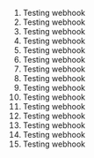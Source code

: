 1. Testing webhook
2. Testing webhook
3. Testing webhook
4. Testing webhook
5. Testing webhook
6. Testing webhook
7. Testing webhook
8. Testing webhook
9. Testing webhook
10. Testing webhook
11. Testing webhook
12. Testing webhook
13. Testing webhook
14. Testing webhook
15. Testing webhook